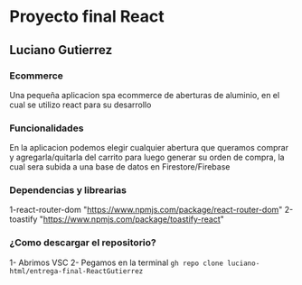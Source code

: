 # Proyecto final React
## Luciano Gutierrez

### Ecommerce

Una pequeña aplicacion spa ecommerce de aberturas de aluminio, en el cual se utilizo react para su desarrollo

### Funcionalidades

En la aplicacion podemos elegir cualquier abertura que queramos comprar y agregarla/quitarla del carrito para luego generar su orden de compra, la cual sera subida a una base de datos en Firestore/Firebase

### Dependencias y librearias
1-react-router-dom "https://www.npmjs.com/package/react-router-dom"
2-toastify "https://www.npmjs.com/package/toastify-react"


### ¿Como descargar el repositorio?

1- Abrimos VSC
2- Pegamos en la terminal `gh repo clone luciano-html/entrega-final-ReactGutierrez`





